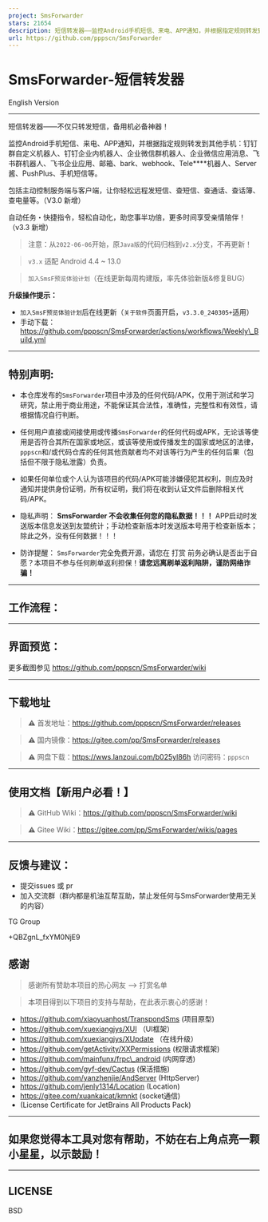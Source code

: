 ```yaml
---
project: SmsForwarder
stars: 21654
description: 短信转发器——监控Android手机短信、来电、APP通知，并根据指定规则转发到其他手机：钉钉群自定义机器人、钉钉企业内机器人、企业微信群机器人、飞书机器人、企业微信应用消息、邮箱、bark、webhook、Telegram机器人、Server酱、PushPlus、手机短信等。包括主动控制服务端与客户端，让你轻松远程发短信、查短信、查通话、查话簿、查电量等。（V3.0 新增）PS.这个APK主要是学习与自用，如有BUG请提ISSUE，同时欢迎大家提PR指正
url: https://github.com/pppscn/SmsForwarder
---
```


SmsForwarder-短信转发器
==================

English Version

* * *

短信转发器——不仅只转发短信，备用机必备神器！

监控Android手机短信、来电、APP通知，并根据指定规则转发到其他手机：钉钉群自定义机器人、钉钉企业内机器人、企业微信群机器人、企业微信应用消息、飞书群机器人、飞书企业应用、邮箱、bark、webhook、Tele\*\*\*\*机器人、Server酱、PushPlus、手机短信等。

包括主动控制服务端与客户端，让你轻松远程发短信、查短信、查通话、查话簿、查电量等。（V3.0 新增）

自动任务・快捷指令，轻松自动化，助您事半功倍，更多时间享受亲情陪伴！（v3.3 新增）

> 注意：从`2022-06-06`开始，原`Java版`的代码归档到`v2.x`分支，不再更新！

> `v3.x` 适配 Android 4.4 ~ 13.0

> `加入SmsF预览体验计划`（在线更新每周构建版，率先体验新版&修复BUG）

**升级操作提示：**

-   `加入SmsF预览体验计划`后在线更新（`关于软件`页面开启，`v3.3.0_240305+`适用）
-   手动下载：https://github.com/pppscn/SmsForwarder/actions/workflows/Weekly\_Build.yml

* * *

特别声明:
-----

-   本仓库发布的`SmsForwarder`项目中涉及的任何代码/APK，仅用于测试和学习研究，禁止用于商业用途，不能保证其合法性，准确性，完整性和有效性，请根据情况自行判断。
    
-   任何用户直接或间接使用或传播`SmsForwarder`的任何代码或APK，无论该等使用是否符合其所在国家或地区，或该等使用或传播发生的国家或地区的法律，`pppscn`和/或代码仓库的任何其他贡献者均不对该等行为产生的任何后果（包括但不限于隐私泄露）负责。
    
-   如果任何单位或个人认为该项目的代码/APK可能涉嫌侵犯其权利，则应及时通知并提供身份证明，所有权证明，我们将在收到认证文件后删除相关代码/APK。
    
-   隐私声明： **SmsForwarder 不会收集任何您的隐私数据！！！** APP启动时发送版本信息发送到友盟统计；手动检查新版本时发送版本号用于检查新版本；除此之外，没有任何数据！！！
    
-   防诈提醒： `SmsForwarder`完全免费开源，请您在 打赏 前务必确认是否出于自愿？本项目不参与任何刷单返利担保！**请您远离刷单返利陷阱，谨防网络诈骗！**
    

* * *

工作流程：
-----

* * *

界面预览：
-----

更多截图参见 https://github.com/pppscn/SmsForwarder/wiki

* * *

下载地址
----

> ⚠ 首发地址：https://github.com/pppscn/SmsForwarder/releases

> ⚠ 国内镜像：https://gitee.com/pp/SmsForwarder/releases

> ⚠ 网盘下载：https://wws.lanzoui.com/b025yl86h 访问密码：`pppscn`

* * *

使用文档【新用户必看！】
------------

> ⚠ GitHub Wiki：https://github.com/pppscn/SmsForwarder/wiki

> ⚠ Gitee Wiki：https://gitee.com/pp/SmsForwarder/wikis/pages

* * *

反馈与建议：
------

-   提交issues 或 pr
-   加入交流群（群内都是机油互帮互助，禁止发任何与SmsForwarder使用无关的内容）

TG Group

+QBZgnL\_fxYM0NjE9

感谢
--

> 感谢所有赞助本项目的热心网友 --> 打赏名单

> 本项目得到以下项目的支持与帮助，在此表示衷心的感谢！

-   https://github.com/xiaoyuanhost/TranspondSms (项目原型)
-   https://github.com/xuexiangjys/XUI （UI框架）
-   https://github.com/xuexiangjys/XUpdate （在线升级）
-   https://github.com/getActivity/XXPermissions (权限请求框架)
-   https://github.com/mainfunx/frpc\_android (内网穿透)
-   https://github.com/gyf-dev/Cactus (保活措施)
-   https://github.com/yanzhenjie/AndServer (HttpServer)
-   https://github.com/jenly1314/Location (Location)
-   https://gitee.com/xuankaicat/kmnkt (socket通信)
-   (License Certificate for JetBrains All Products Pack)

* * *

如果您觉得本工具对您有帮助，不妨在右上角点亮一颗小星星，以示鼓励！
---------------------------------

* * *

LICENSE
-------

BSD
